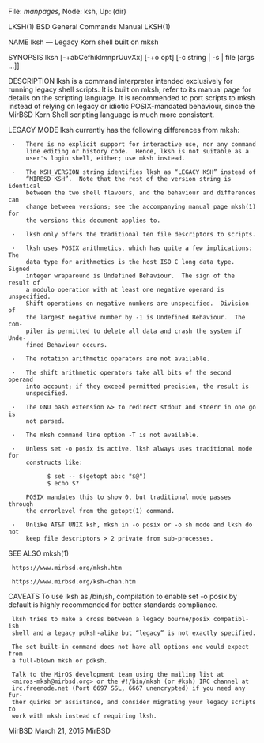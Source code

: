 File: *manpages*,  Node: ksh,  Up: (dir)

LKSH(1)                   BSD General Commands Manual                  LKSH(1)

NAME
     lksh — Legacy Korn shell built on mksh

SYNOPSIS
     lksh [-+abCefhiklmnprUuvXx] [-+o opt] [-c string | -s | file [args ...]]

DESCRIPTION
     lksh is a command interpreter intended exclusively for running legacy
     shell scripts.  It is built on mksh; refer to its manual page for details
     on the scripting language.  It is recommended to port scripts to mksh
     instead of relying on legacy or idiotic POSIX-mandated behaviour, since
     the MirBSD Korn Shell scripting language is much more consistent.

LEGACY MODE
     lksh currently has the following differences from mksh:

     ·   There is no explicit support for interactive use, nor any command
         line editing or history code.  Hence, lksh is not suitable as a
         user's login shell, either; use mksh instead.

     ·   The KSH_VERSION string identifies lksh as “LEGACY KSH” instead of
         “MIRBSD KSH”.  Note that the rest of the version string is identical
         between the two shell flavours, and the behaviour and differences can
         change between versions; see the accompanying manual page mksh(1) for
         the versions this document applies to.

     ·   lksh only offers the traditional ten file descriptors to scripts.

     ·   lksh uses POSIX arithmetics, which has quite a few implications: The
         data type for arithmetics is the host ISO C long data type.  Signed
         integer wraparound is Undefined Behaviour.  The sign of the result of
         a modulo operation with at least one negative operand is unspecified.
         Shift operations on negative numbers are unspecified.  Division of
         the largest negative number by -1 is Undefined Behaviour.  The com-
         piler is permitted to delete all data and crash the system if Unde-
         fined Behaviour occurs.

     ·   The rotation arithmetic operators are not available.

     ·   The shift arithmetic operators take all bits of the second operand
         into account; if they exceed permitted precision, the result is
         unspecified.

     ·   The GNU bash extension &> to redirect stdout and stderr in one go is
         not parsed.

     ·   The mksh command line option -T is not available.

     ·   Unless set -o posix is active, lksh always uses traditional mode for
         constructs like:

               $ set -- $(getopt ab:c "$@")
               $ echo $?

         POSIX mandates this to show 0, but traditional mode passes through
         the errorlevel from the getopt(1) command.

     ·   Unlike AT&T UNIX ksh, mksh in -o posix or -o sh mode and lksh do not
         keep file descriptors > 2 private from sub-processes.

SEE ALSO
     mksh(1)

     https://www.mirbsd.org/mksh.htm

     https://www.mirbsd.org/ksh-chan.htm

CAVEATS
     To use lksh as /bin/sh, compilation to enable set -o posix by default is
     highly recommended for better standards compliance.

     lksh tries to make a cross between a legacy bourne/posix compatibl-ish
     shell and a legacy pdksh-alike but “legacy” is not exactly specified.

     The set built-in command does not have all options one would expect from
     a full-blown mksh or pdksh.

     Talk to the MirOS development team using the mailing list at
     <miros-mksh@mirbsd.org> or the #!/bin/mksh (or #ksh) IRC channel at
     irc.freenode.net (Port 6697 SSL, 6667 unencrypted) if you need any fur-
     ther quirks or assistance, and consider migrating your legacy scripts to
     work with mksh instead of requiring lksh.

MirBSD                          March 21, 2015                          MirBSD
